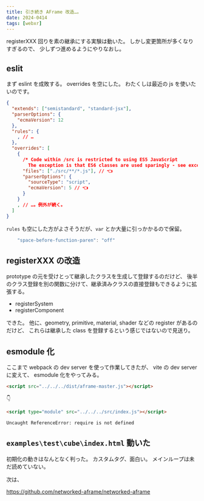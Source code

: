 ```yaml
---
title: 引き続き AFrame 改造…。
date: 2024-0414
tags: [webxr]
---
```


registerXXX 回りを素の継承にする実験は動いた。
しかし変更箇所が多くなりすぎるので、
少しずつ進めるようにやりなおし。

## eslit

まず eslint を成敗する。
overrides を空にした。
わたくしは最近の js を使いたいのです。

```json
{
  "extends": ["semistandard", "standard-jsx"],
  "parserOptions": {
    "ecmaVersion": 12
  },
  "rules": {
    , // …
  },
  "overrides": [
    {
      /* Code within /src is restricted to using ES5 JavaScript
        The exception is that ES6 classes are used sparingly - see exceptions below. */
      "files": ["./src/**/*.js"], // 👈
      "parserOptions": {
        "sourceType": "script",
        "ecmaVersion": 5 // 👈
      }
    }
    , // …。例外が続く。
  ]
}
```

`rules` も空にした方がよさそうだが、`var` とか大量に引っかかるので保留。

```js
    "space-before-function-paren": "off"
```

## registerXXX の改造

prototype の元を受けとって継承したクラスを生成して登録するのだけど、
後半のクラス登録を別の関数に分けて、継承済みクラスの直接登録もできるように拡張する。

- registerSystem
- registerComponent

できた。
他に、geometry, primitive, material, shader などの register があるのだけど、
これらは継承した class を登録するという感じではないので見送り。

## esmodule 化

ここまで webpack の dev server を使って作業してきたが、
vite の dev server に変えて、 esmodule 化をやってみる。

```html
<script src="../../../dist/aframe-master.js"></script>
```

👇

```html
<script type="module" src="../../../src/index.js"></script>
```

```
Uncaught ReferenceError: require is not defined
```

## `examples\test\cube\index.html` 動いた

初期化の動きはなんとなく判った。
カスタムタグ、面白い。
メインループは未だ読めていない。

次は、

https://github.com/networked-aframe/networked-aframe

